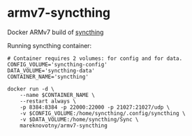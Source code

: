 # armv7-syncthing

Docker ARMv7 build of [syncthing](https://syncthing.net)

Running syncthing container:

```
# Container requires 2 volumes: for config and for data.
CONFIG_VOLUME='syncthing-config'
DATA_VOLUME='syncthing-data'
CONTAINER_NAME='syncthing'

docker run -d \
    --name $CONTAINER_NAME \
    --restart always \
    -p 8384:8384 -p 22000:22000 -p 21027:21027/udp \
    -v $CONFIG_VOLUME:/home/syncthing/.config/syncthing \
    -v $DATA_VOLUME:/home/syncthing/Sync \
    mareknovotny/armv7-syncthing
```

